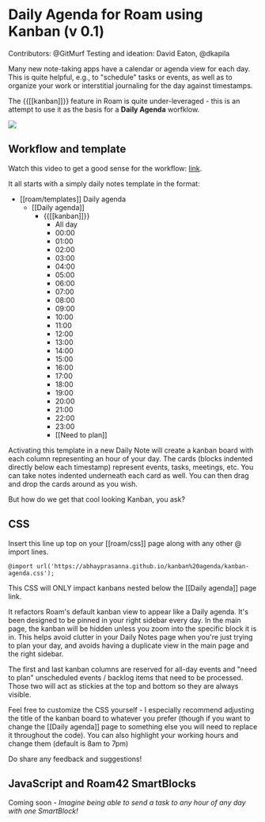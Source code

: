# Daily Agenda for Roam using Kanban (v 0.1)

Contributors: @GitMurf
Testing and ideation: David Eaton, @dkapila

Many new note-taking apps have a calendar or agenda view for each day. This is quite helpful, e.g., to "schedule" tasks or events, as well as to organize your work or interstitial journaling for the day against timestamps.

The {{[[kanban]]}} feature in Roam is quite under-leveraged - this is an attempt to use it as the basis for a **Daily Agenda** worfklow.

![](https://github.com/abhayprasanna/abhayprasanna.github.io/blob/master/kanban%20agenda/kanban%20agenda%20screenshot.png?raw=true)

## Workflow and template

Watch this video to get a good sense for the workflow: [link](https://www.loom.com/share/2598148d5ae74a4bb732c702c5d44be0).

It all starts with a simply daily notes template in the format:

- [[roam/templates]] Daily agenda
    - [[Daily agenda]]
        - {{[[kanban]]}}
            - All day
            - 00:00
            - 01:00
            - 02:00
            - 03:00
            - 04:00
            - 05:00
            - 06:00
            - 07:00
            - 08:00
            - 09:00
            - 10:00
            - 11:00
            - 12:00
            - 13:00
            - 14:00
            - 15:00
            - 16:00
            - 17:00
            - 18:00
            - 19:00
            - 20:00
            - 21:00
            - 22:00
            - 23:00
            - [[Need to plan]]


Activating this template in a new Daily Note will create a kanban board with each column representing an hour of your day. The cards (blocks indented directly below each timestamp) represent events, tasks, meetings, etc. You can take notes indented underneath each card as well. You can then drag and drop the cards around as you wish.

But how do we get that cool looking Kanban, you ask?

## CSS

Insert this line up top on your [[roam/css]] page along with any other @ import lines.
```
@import url('https://abhayprasanna.github.io/kanban%20agenda/kanban-agenda.css');
```
This CSS will ONLY impact kanbans nested below the [[Daily agenda]] page link.

It refactors Roam's default kanban view to appear like a Daily agenda. It's been designed to be pinned in your right sidebar every day. In the main page, the kanban will be hidden unless you zoom into the specific block it is in. This helps avoid clutter in your Daily Notes page when you're just trying to plan your day, and avoids having a duplicate view in the main page and the right sidebar.

The first and last kanban columns are reserved for all-day events and "need to plan" unscheduled events / backlog items that need to be processed. Those two will act as stickies at the top and bottom so they are always visible.

Feel free to customize the CSS yourself - I especially recommend adjusting the title of the kanban board to whatever you prefer (though if you want to change the [[Daily agenda]] page to something else you will need to replace it throughout the code). You can also highlight your working hours and change them (default is 8am to 7pm)

Do share any feedback and suggestions!

## JavaScript and Roam42 SmartBlocks

Coming soon - *Imagine being able to send a task to any hour of any day with one SmartBlock!*
